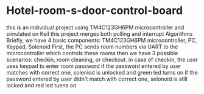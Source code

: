# Hotel-room-s-door-control-board
this is an individual project using TM4C123GH6PM microcontroller and simulated on Keil 
this project merges both polling and interrupt Algorithms 
Briefly, we have 4 basic components: TM4C123GH6PM microcontroller, PC, Keypad, Solenoid
First, the PC sends room numbers via UART to the microcontroller which controls these rooms
then we have 3 possible scenarios: checkin, room cleaning, or checkout.
in case of checkin, the user uses keypad to enter room password
if the password entered by user matches with correct one, soleniod is unlocked and green led turns on
if the password entered by user didn't match with correct one, selonoid is still locked and red led tuens on
